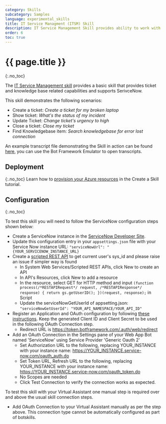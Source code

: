 ```yaml
---
category: Skills
subcategory: Samples
language: experimental_skills
title: IT Service Managment (ITSM) Skill
description: IT Service Management Skill provides ability to work with typical Help Desk Ticketing scenarios for ServiceNow.
order: 6
toc: true
---
```


# {{ page.title }}
{:.no_toc}

The [IT Service Management skill]({{site.repo}}/tree/master/skills/csharp/experimental/itsmskill) provides a basic skill that provides ticket and knowledge base related capabilities and supports SerivceNow.

This skill demonstrates the following scenarios:
- Create a ticket: *Create a ticket for my broken laptop*
- Show ticket: *What's the status of my incident*
- Update Ticket: *Change ticket's urgency to high*
- Close a ticket: *Close my ticket*
- Find Knowledgebase item: *Search knowledgebase for error lost connection*

An example transcript file demonstrating the Skill in action can be found [here]({{site.baseurl}}/assets/transcripts/skills-itsm.transcript), you can use the Bot Framework Emulator to open transcripts.

## Deployment
{:.no_toc}
Learn how to [provision your Azure resources]({{site.baseurl}}/skills/tutorials/create-skill/csharp/4-provision-your-azure-resources/) in the Create a Skill tutorial.

## Configuration
{:.no_toc}

To test this skill you will need to follow the ServiceNow configuration steps shown below:

- Create a ServiceNow instance in the [ServiceNow Developer Site](https://developer.servicenow.com/app.do#!/instance).
- Update this configuration entry in your `appsettings.json` file with your Service Now instance URL:
`"serviceNowUrl": "{YOUR_SERVICENOW_INSTANCE_URL}`
- Create a [scripted REST API](https://docs.servicenow.com/bundle/geneva-servicenow-platform/page/integrate/custom_web_services/task/t_CreateAScriptedRESTService.html) to get current user's sys_id and please raise an issue if simpler way is found
    - In System Web Services/Scripted REST APIs, click New to create an API
    - In API's Resources, click New to add a resource
    - In the resource, select GET for HTTP method and input `(function process(/*RESTAPIRequest*/ request, /*RESTAPIResponse*/ response) { return gs.getUserID(); })(request, response);` in Script
    - Update the serviceNowGetUserId of appsetting.json: `"serviceNowGetUserId": "YOUR_API_NAMESPACE/YOUR_API_ID"`
- Register an Application and OAuth configuration by following [these instructions](https://docs.servicenow.com/bundle/london-platform-administration/page/administer/security/task/t_CreateEndpointforExternalClients.html#t_CreateEndpointforExternalClients). Keep the generated Client ID and Client Secret to be used in the following OAuth Connection step.
    - Redirect URL is https://token.botframework.com/.auth/web/redirect
- Add an OAuth Connection in the Settings pane of your Web App Bot named 'ServiceNow' using Service Provider 'Generic Oauth 2'
    - Set Authorization URL to the following, replacing YOUR_INSTANCE with your instance name: https://YOUR_INSTANCE.service-now.com/oauth_auth.do
    - Set Token URL, Refresh URL to the following, replacing YOUR_INSTANCE with your instance name: https://YOUR_INSTANCE.service-now.com/oauth_token.do
    - No Scopes are needed
    - Click Test Connection to verify the connection works as expected.

To test this skill with your Virtual Assistant one manual step is required over and above the usual skill connection steps.

- Add OAuth Connection to your Virtual Assistant manually as per the step above. This connection type cannot be automatically configured as part of botskills.